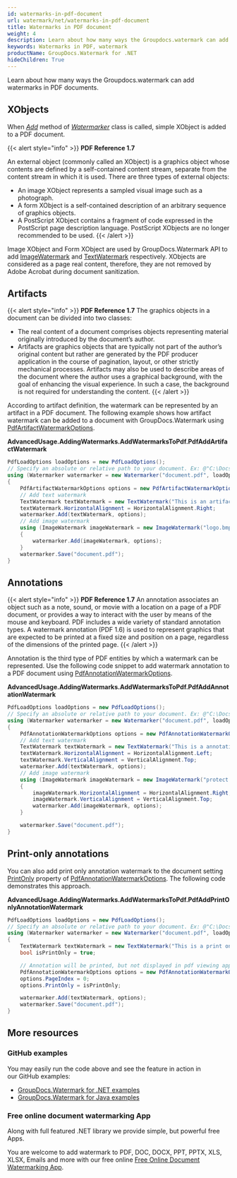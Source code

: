 ```yaml
---
id: watermarks-in-pdf-document
url: watermark/net/watermarks-in-pdf-document
title: Watermarks in PDF document
weight: 4
description: Learn about how many ways the Groupdocs.watermark can add watermarks in PDF documents.
keywords: Watermarks in PDF, watermark
productName: GroupDocs.Watermark for .NET
hideChildren: True
---
```


Learn about how many ways the Groupdocs.watermark can add watermarks in PDF documents.

## XObjects

When *[Add](https://reference.groupdocs.com/net/watermark/groupdocs.watermark/watermarker/methods/add)* method of *[Watermarker](https://reference.groupdocs.com/net/watermark/groupdocs.watermark/watermarker)* class is called, simple XObject is added to a PDF document.

{{< alert style="info" >}}
**PDF Reference 1.7**  

An external object (commonly called an XObject) is a graphics object whose contents are defined by a self-contained content stream, separate from the content stream in which it is used. There are three types of external objects:

* An image XObject represents a sampled visual image such as a photograph.
* A form XObject is a self-contained description of an arbitrary sequence of graphics objects.
* A PostScript XObject contains a fragment of code expressed in the PostScript page description language. PostScript XObjects are no longer recommended to be used.
{{< /alert >}}

Image XObject and Form XObject are used by GroupDocs.Watermark API to add [ImageWatermark](https://reference.groupdocs.com/net/watermark/groupdocs.watermark.watermarks/imagewatermark) and [TextWatermark](https://reference.groupdocs.com/net/watermark/groupdocs.watermark.watermarks/textwatermark) respectively. XObjects are considered as a page real content, therefore, they are not removed by Adobe Acrobat during document sanitization.

## Artifacts

{{< alert style="info" >}}
**PDF Reference 1.7**
The graphics objects in a document can be divided into two classes:

* The real content of a document comprises objects representing material originally introduced by the document’s author.
* Artifacts are graphics objects that are typically not part of the author’s original content but rather are generated by the PDF producer application in the course of pagination, layout, or other strictly mechanical processes. Artifacts may also be used to describe areas of the document where the author uses a graphical background, with the goal of enhancing the visual experience. In such a case, the background is not required for understanding the content.
{{< /alert >}}

According to artifact definition, the watermark can be represented by an artifact in a PDF document. The following example shows how artifact watermark can be added to a document with GroupDocs.Watermark using [PdfArtifactWatermarkOptions](https://reference.groupdocs.com/net/watermark/groupdocs.watermark.options.pdf/pdfartifactwatermarkoptions).

**AdvancedUsage.AddingWatermarks.AddWatermarksToPdf.PdfAddArtifactWatermark**

```csharp
PdfLoadOptions loadOptions = new PdfLoadOptions();
// Specify an absolute or relative path to your document. Ex: @"C:\Docs\document.pdf"
using (Watermarker watermarker = new Watermarker("document.pdf", loadOptions))
{
    PdfArtifactWatermarkOptions options = new PdfArtifactWatermarkOptions();
    // Add text watermark
    TextWatermark textWatermark = new TextWatermark("This is an artifact watermark", new Font("Arial", 8));
    textWatermark.HorizontalAlignment = HorizontalAlignment.Right;
    watermarker.Add(textWatermark, options);
    // Add image watermark
    using (ImageWatermark imageWatermark = new ImageWatermark("logo.bmp"))
    {
        watermarker.Add(imageWatermark, options);
    }
    watermarker.Save("document.pdf");
}
```

## Annotations

{{< alert style="info" >}}
**PDF Reference 1.7**
An annotation associates an object such as a note, sound, or movie with a location on a page of a PDF document, or provides a way to interact with the user by means of the mouse and keyboard. PDF includes a wide variety of standard annotation types.
A watermark annotation (PDF 1.6) is used to represent graphics that are expected to be printed at a fixed size and position on a page, regardless of the dimensions of the printed page.
{{< /alert >}}

Annotation is the third type of PDF entities by which a watermark can be represented. Use the following code snippet to add watermark annotation to a PDF document using [PdfAnnotationWatermarkOptions](https://reference.groupdocs.com/net/watermark/groupdocs.watermark.options.pdf/pdfannotationwatermarkoptions).

**AdvancedUsage.AddingWatermarks.AddWatermarksToPdf.PdfAddAnnotationWatermark**

```csharp
PdfLoadOptions loadOptions = new PdfLoadOptions();
// Specify an absolute or relative path to your document. Ex: @"C:\Docs\document.pdf"
using (Watermarker watermarker = new Watermarker("document.pdf", loadOptions))
{
    PdfAnnotationWatermarkOptions options = new PdfAnnotationWatermarkOptions();
    // Add text watermark
    TextWatermark textWatermark = new TextWatermark("This is a annotation watermark", new Font("Arial", 8));
    textWatermark.HorizontalAlignment = HorizontalAlignment.Left;
    textWatermark.VerticalAlignment = VerticalAlignment.Top;
    watermarker.Add(textWatermark, options);
    // Add image watermark
    using (ImageWatermark imageWatermark = new ImageWatermark("protect.jpg"))
    {
        imageWatermark.HorizontalAlignment = HorizontalAlignment.Right;
        imageWatermark.VerticalAlignment = VerticalAlignment.Top;
        watermarker.Add(imageWatermark, options);
    }

    watermarker.Save("document.pdf");
}
```

## Print-only annotations  

You can also add print only annotation watermark to the document setting [PrintOnly](https://reference.groupdocs.com/net/watermark/groupdocs.watermark.options.pdf/pdfannotationwatermarkoptions/properties/printonly) property of [PdfAnnotationWatermarkOptions](https://reference.groupdocs.com/net/watermark/groupdocs.watermark.options.pdf/pdfannotationwatermarkoptions). The following code demonstrates this approach.

**AdvancedUsage.AddingWatermarks.AddWatermarksToPdf.PdfAddPrintOnlyAnnotationWatermark**

```csharp
PdfLoadOptions loadOptions = new PdfLoadOptions();
// Specify an absolute or relative path to your document. Ex: @"C:\Docs\document.pdf"
using (Watermarker watermarker = new Watermarker("document.pdf", loadOptions))
{
    TextWatermark textWatermark = new TextWatermark("This is a print only test watermark. It won't appear in view mode.", new Font("Arial", 8));
    bool isPrintOnly = true;

    // Annotation will be printed, but not displayed in pdf viewing application
    PdfAnnotationWatermarkOptions options = new PdfAnnotationWatermarkOptions();
    options.PageIndex = 0;
    options.PrintOnly = isPrintOnly;

    watermarker.Add(textWatermark, options);
    watermarker.Save("document.pdf");
}
```

## More resources

### GitHub examples

You may easily run the code above and see the feature in action in our GitHub examples:

* [GroupDocs.Watermark for .NET examples](https://github.com/groupdocs-watermark/GroupDocs.Watermark-for-.NET)
* [GroupDocs.Watermark for Java examples](https://github.com/groupdocs-watermark/GroupDocs.Watermark-for-Java)

### Free online document watermarking App

Along with full featured .NET library we provide simple, but powerful free Apps.

You are welcome to add watermark to PDF, DOC, DOCX, PPT, PPTX, XLS, XLSX, Emails and more with our free online [Free Online Document Watermarking App](https://products.groupdocs.app/watermark).
